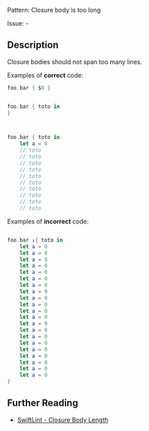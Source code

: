 Pattern: Closure body is too long

Issue: -

## Description

Closure bodies should not span too many lines.

Examples of **correct** code:
```swift
foo.bar { $0 }


foo.bar { toto in
}



foo.bar { toto in
	let a = 0
	// toto
	// toto
	// toto
	// toto
	// toto
	// toto
	// toto
	// toto
	// toto
	// toto
```
Examples of **incorrect** code:
```swift

foo.bar ↓{ toto in
	let a = 0
	let a = 0
	let a = 0
	let a = 0
	let a = 0
	let a = 0
	let a = 0
	let a = 0
	let a = 0
	let a = 0
	let a = 0
	let a = 0
	let a = 0
	let a = 0
	let a = 0
	let a = 0
	let a = 0
	let a = 0
	let a = 0
	let a = 0
	let a = 0
}
```

## Further Reading

* [SwiftLint - Closure Body Length](https://github.com/realm/SwiftLint/blob/master/Rules.md#closure-body-length)